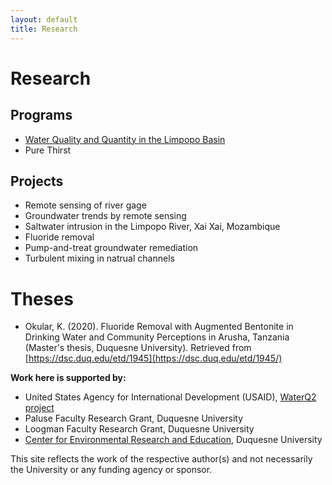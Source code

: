 ```yaml
---
layout: default
title: Research
---
```

# Research 

## Programs  
- [Water Quality and Quantity in the Limpopo Basin](http://www.duq.edu/limpopo)
- Pure Thirst  

## Projects  
- Remote sensing of river gage  
- Groundwater trends by remote sensing  
- Saltwater intrusion in the Limpopo River, Xai Xai, Mozambique  
- Fluoride removal  
- Pump-and-treat groundwater remediation  
- Turbulent mixing in natrual channels  

# Theses  
- Okular, K. (2020). Fluoride Removal with Augmented Bentonite in Drinking Water and Community Perceptions in Arusha, Tanzania (Master's thesis, Duquesne University). Retrieved from [https://dsc.duq.edu/etd/1945](https://dsc.duq.edu/etd/1945/)  


**Work here is supported by:**
- United States Agency for International Development (USAID), [WaterQ2 project](http://www.duq.edu/limpopo)  
- Paluse Faculty Research Grant, Duquesne University  
- Loogman Faculty Research Grant, Duquesne University  
- [Center for Environmental Research and Education](http://www.duq.edu/cere), Duquesne University  

This site reflects the work of the respective author(s) and not necessarily the University or any funding agency or sponsor.  